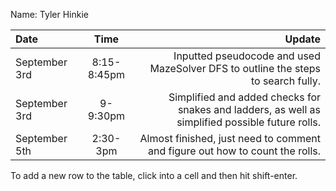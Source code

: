 Name: Tyler Hinkie

| Date          |    Time     |                                                                                           Update |
|:--------------|:-----------:|-------------------------------------------------------------------------------------------------:|
| September 3rd | 8:15-8:45pm |                Inputted pseudocode and used MazeSolver DFS to outline the steps to search fully. |
| September 3rd |  9-9:30pm   | Simplified and added checks for snakes and ladders, as well as simplified possible future rolls. |
| September 5th |  2:30-3pm   |                     Almost finished, just need to comment and figure out how to count the rolls. |


To add a new row to the table, click into a cell and then hit shift-enter.